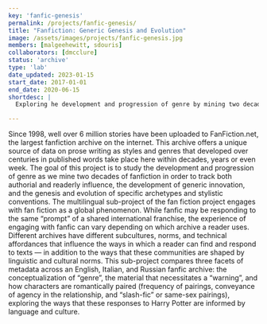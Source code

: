 ```yaml
---
key: 'fanfic-genesis'
permalink: /projects/fanfic-genesis/
title: "Fanfiction: Generic Genesis and Evolution"
image: /assets/images/projects/fanfic-genesis.jpg
members: [malgeehewitt, sdouris]
collaborators: [dmcclure]
status: 'archive'
type: 'lab'
date_updated: 2023-01-15
start_date: 2017-01-01
end_date: 2020-06-15
shortdesc: |
  Exploring he development and progression of genre by mining two decades of fan fiction

---
```


Since 1998, well over 6 million stories have been uploaded to FanFiction.net, the largest fanfiction archive on the internet. This archive offers a unique source of data on prose writing as styles and genres that developed over centuries in published words take place here within decades, years or even week. The goal of this project is to study the development and progression of genre as we mine two decades of fanfiction in order to track both authorial and readerly influence, the development of generic innovation, and the genesis and evolution of specific archetypes and stylistic conventions. The multilingual sub-project of the fan fiction project engages with fan fiction as a global phenomenon. While fanfic may be responding to the same “prompt” of a shared international franchise, the experience of engaging with fanfic can vary depending on which archive a reader uses. Different archives have different subcultures, norms, and technical affordances that influence the ways in which a reader can find and respond to texts — in addition to the ways that these communities are shaped by linguistic and cultural norms. This sub-project compares three facets of metadata across an English, Italian, and Russian fanfic archive: the conceptualization of “genre”, the material that necessitates a “warning”, and how characters are romantically paired (frequency of pairings, conveyance of agency in the relationship, and “slash-fic” or same-sex pairings), exploring the ways that these responses to Harry Potter are informed by language and culture.
